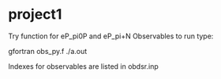 # project1
Try function for  eP_pi0P  and eP_pi+N Observables
to run type:

gfortran obs_py.f
./a.out

Indexes for observables are listed in obdsr.inp
